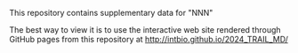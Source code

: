 This repository contains supplementary data for 
"NNN"

The best way to view it is to use the interactive web site rendered through GitHub pages from this repository at http://intbio.github.io/2024_TRAIL_MD/


